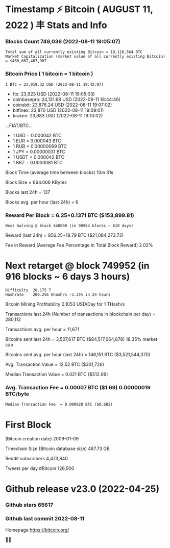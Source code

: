 # Timestamp ⚡ Bitcoin ( AUGUST 11, 2022 ) 丰 Stats and Info

### Blocks Count	749,036 (2022-08-11 19:05:07)
    Total sum of all currently existing Bitcoin	= 19,118,564 BTC
    Market Capitalization (market value of all currently existing Bitcoin)	= $460,667,467,907
    
### Bitcoin Price ( 1 bitcoin = 1 bitcoin )
	1 BTC = 23,919.32 USD (2022-08-11 19:42:07)
- ftx: 23,923 USD (2022-08-11 19:05:03)
- coinbasepro: 24,131.68 USD (2022-08-11 18:44:46)
- coinsbit: 23,876.24 USD (2022-08-11 19:07:02)
- bitfinex: 23,870 USD (2022-08-11 19:09:01)
- kraken: 23,883 USD (2022-08-11 19:10:02)

...FIAT/BTC...

- 1 USD = 0.000042 BTC
- 1 EUR = 0.000043 BTC
- 1 RUB = 0.00000069 BTC
- 1 JPY = 0.00000031 BTC
- 1 USDT = 0.000042 BTC
- 1 BRZ = 0.0000081 BTC

Block Time (average time between blocks)	10m 31s

Block Size	= 664.006 KBytes

Blocks last 24h	= 137

Blocks avg. per hour (last 24h)	= 6

### Reward Per Block	= 6.25+0.1371 BTC ($153,899.81) 
    Next halving @ block 840000 (in 90964 blocks ~ 618 days)

Reward (last 24h)	= 856.25+18.79 BTC ($21,084,273.72)

Fee in Reward (Average Fee Percentage in Total Block Reward)	2.02%
# Next retarget @ block 749952 (in 916 blocks ~ 6 days 3 hours)
    Difficulty	28.175 T 
    Hashrate	200.256 Ehash/s -3.35% in 24 hours
    
Bitcoin Mining Profitability	0.1053 USD/Day for 1 THash/s

Transactions last 24h (Number of transactions in blockchain per day)	= 280,112

Transactions avg. per hour	= 11,671

Bitcoins sent last 24h	= 3,507,617 BTC ($84,517,064,878) 18.35% market cap

Bitcoins sent avg. per hour (last 24h)	= 146,151 BTC ($3,521,544,370)

Avg. Transaction Value	= 12.52 BTC ($301,726)

Median Transaction Value	= 0.021 BTC ($512.96)

### Avg. Transaction Fee	= 0.00007 BTC ($1.69) 0.00000019 BTC/byte
    Median Transaction Fee	= 0.000028 BTC ($0.682)
    

# First Block
(Bitcoin creation date)	2009-01-09

Timechain Size (Bitcoin database size)	487.73 GB

Reddit subscribers	4,473,840

Tweets per day #Bitcoin	126,500

# Github release	v23.0 (2022-04-25)

### Github stars	65617

### Github last commit	2022-08-11

Homepage	https://bitcoin.org/

💙💜
